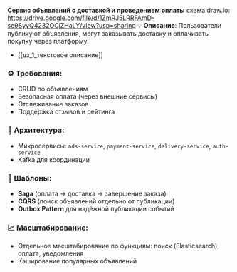  **Сервис объявлений с доставкой и проведением оплаты**
 схема draw.io: https://drive.google.com/file/d/1ZmRJ5LRRFAmD-se9SyyQ4232OCjZHaLY/view?usp=sharing
💡 **Описание**: Пользователи публикуют объявления, могут заказывать доставку и оплачивать покупку через платформу.
- [[дз_1_текстовое описание]]
### ⚙️ Требования:

- CRUD по объявлениям
- Безопасная оплата (через внешние сервисы)
- Отслеживание заказов
- Поддержка отзывов и рейтинга
### 🧱 Архитектура:

- Микросервисы: `ads-service`, `payment-service`, `delivery-service`, `auth-service`
- Kafka для координации
### 🧩 Шаблоны:

- **Saga** (оплата → доставка → завершение заказа)
- **CQRS** (поиск объявлений отдельно от публикации)
- **Outbox Pattern** для надёжной публикации событий

### 📈 Масштабирование:

- Отдельное масштабирование по функциям: поиск (Elasticsearch), оплата, уведомления
- Кэширование популярных объявлений